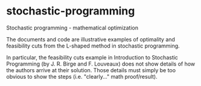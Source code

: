# stochastic-programming
Stochastic programming - mathematical optimization

The documents and code are illustrative examples of 
optimality and feasibility cuts from the L-shaped method 
in stochastic programming.

In particular, the feasibility cuts example in Introduction to 
Stochastic Programming (by J. R. Birge and F. Louveaux) does not 
show details of how the authors arrive at their solution. Those
details must simply be too obvious to show the steps 
(i.e. "clearly..." math proof/result).

